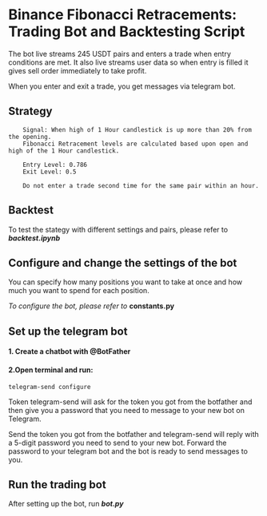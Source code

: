 # Binance Fibonacci Retracements: Trading Bot and Backtesting Script
The bot live streams 245 USDT pairs and enters a trade when entry conditions are met. 
It also live streams user data so when entry is filled it gives sell order immediately to take profit.

When you enter and exit a trade, you get messages via telegram bot.

## Strategy

        Signal: When high of 1 Hour candlestick is up more than 20% from the opening.
        Fibonacci Retracement levels are calculated based upon open and high of the 1 Hour candlestick.
        
        Entry Level: 0.786
        Exit Level: 0.5
        
        Do not enter a trade second time for the same pair within an hour.


## Backtest 
To test the stategy with different settings and pairs, please refer to ***backtest.ipynb***

## Configure and change the settings of the bot
You can specify how many positions you want to take at once and how much you want to spend for each position.

*To configure the bot, please refer to* **constants.py**

## Set up the telegram bot 
#### 1. Create a chatbot with @BotFather
#### 2.Open terminal and run:
    telegram-send configure


Token telegram-send will ask for the token you got from the botfather and 
then give you a password that you need to message to your new bot on Telegram.

Send the token you got from the botfather and telegram-send will reply with a 5-digit password you need to send to your new bot.
Forward the password to your telegram bot and the bot is ready to send messages to you.



## Run the trading bot
After setting up the bot, run ***bot.py***
